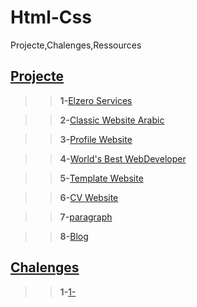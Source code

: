 # Html-Css
 Projecte,Chalenges,Ressources
 
## **[Projecte](https://github.com/Karim-Termanini/Html-Css/tree/main/Html%26Css-ProjecteUndChalenges/Project)**

>>**1-**[Elzero Services](https://elszero-services.netlify.app/)

>>**2-**[Classic Website Arabic](https://classic-website-arabic.netlify.app/)

>>**3-**[Profile Website](https://profile-websitee.netlify.app/)

>>**4-**[World's Best WebDeveloper](https://worlds-best-developer.netlify.app/)

>>**5-**[Template Website](https://template-webstie.netlify.app/)

>>**6-**[CV Website](https://cv-websitee.netlify.app/)

>>**7-**[paragraph](https://paragraph-website.netlify.app/)

>>**8-**[Blog](https://blog-websitee.netlify.app/)


## **[Chalenges](https://github.com/Karim-Termanini/Html-Css/tree/main/Html%26Css-ProjecteUndChalenges/chalenges)**

>>**1-**[1-](https://magenta-mochi-e33fd4.netlify.app/)

